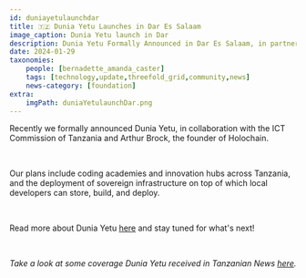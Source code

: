 ```yaml
---
id: duniayetulaunchdar
title: 🇹🇿 Dunia Yetu Launches in Dar Es Salaam
image_caption: Dunia Yetu launch in Dar
description: Dunia Yetu Formally Announced in Dar Es Salaam, in partnership with Tanzania's ICT Commission and Holochain founder, Arthur Brock.  
date: 2024-01-29
taxonomies:
    people: [bernadette_amanda_caster]
    tags: [technology,update,threefold_grid,community,news]
    news-category: [foundation]
extra:
    imgPath: duniaYetulaunchDar.png
---
```


Recently we formally announced Dunia Yetu, in collaboration with the ICT Commission of Tanzania and Arthur Brock, the founder of Holochain.

<br/>

Our plans include coding academies and innovation hubs across Tanzania, and the deployment of sovereign infrastructure on top of which local developers can store, build, and deploy.

<br/>

Read more about Dunia Yetu [here](https://www.threefold.io/blog/dunia-yetu/) and stay tuned for what's next!

<br/>

*Take a look at some coverage Dunia Yetu received in Tanzanian News [here](https://www.youtube.com/watch?v=qqYFAa2NXLg&t=895s).*